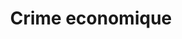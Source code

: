 ---
title: Crime economique
longTitle: 'Crime économique'
tags:
- gccommon
french:
- "[[Economic crime]]"
---
